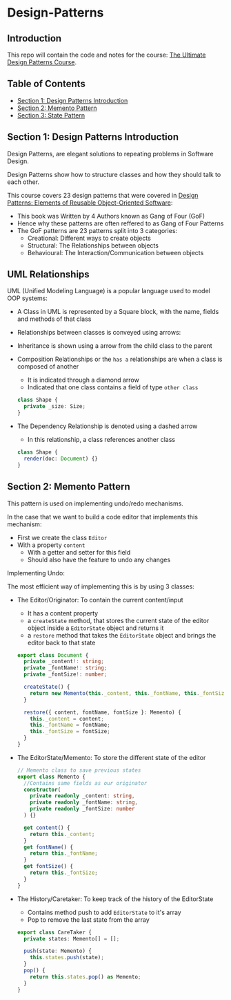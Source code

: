 # Design-Patterns

## Introduction

This repo will contain the code and notes for the course: [The Ultimate Design Patterns Course](https://codewithmosh.com/courses/759570/).

## Table of Contents

- [Section 1: Design Patterns Introduction](#section-1-design-patterns-introduction)
- [Section 2: Memento Pattern](#section-2-memento-pattern)
- [Section 3: State Pattern](#section-3-state-pattern)

## Section 1: Design Patterns Introduction

Design Patterns, are elegant solutions to repeating problems in Software Design.

Design Patterns show how to structure classes and how they should talk to each other.

This course covers 23 design patterns that were covered in [Design Patterns: Elements of Reusable Object-Oriented Software](https://en.wikipedia.org/wiki/Design_Patterns):

- This book was Written by 4 Authors known as Gang of Four (GoF)
- Hence why these patterns are often reffered to as Gang of Four Patterns
- The GoF patterns are 23 patterns split into 3 categories:
  - Creational: Different ways to create objects
  - Structural: The Relationships between objects
  - Behavioural: The Interaction/Communication between objects

## UML Relationships

UML (Unified Modeling Language) is a popular language used to model OOP systems:

- A Class in UML is represented by a Square block, with the name, fields and methods of that class
- Relationships between classes is conveyed using arrows:

- Inheritance is shown using a arrow from the child class to the parent
- Composition Relationships or the `has a` relationships are when a class is composed of another
  - It is indicated through a diamond arrow
  - Indicated that one class contains a field of type `other class`
  ```ts
  class Shape {
    private _size: Size;
  }
  ```
- The Dependency Relationship is denoted using a dashed arrow
  - In this relationship, a class references another class
  ```ts
  class Shape {
    render(doc: Document) {}
  }
  ```

## Section 2: Memento Pattern

This pattern is used on implementing undo/redo mechanisms.

In the case that we want to build a code editor that implements this mechanism:

- First we create the class `Editor`
- With a property `content`
  - With a getter and setter for this field
  - Should also have the feature to undo any changes

Implementing Undo:

The most efficient way of implementing this is by using 3 classes:

- The Editor/Originator: To contain the current content/input

  - It has a content property
  - a `createState` method, that stores the current state of the editor object inside a `EditorState` object and returns it
  - a `restore` method that takes the `EditorState` object and brings the editor back to that state

  ```ts
  export class Document {
    private _content!: string;
    private _fontName!: string;
    private _fontSize!: number;

    createState() {
      return new Memento(this._content, this._fontName, this._fontSize);
    }

    restore({ content, fontName, fontSize }: Memento) {
      this._content = content;
      this._fontName = fontName;
      this._fontSize = fontSize;
    }
  }
  ```

- The EditorState/Memento: To store the different state of the editor

  ```ts
  // Memento class to save previous states
  export class Memento {
    //Contains same fields as our originator
    constructor(
      private readonly _content: string,
      private readonly _fontName: string,
      private readonly _fontSize: number
    ) {}

    get content() {
      return this._content;
    }
    get fontName() {
      return this._fontName;
    }
    get fontSize() {
      return this._fontSize;
    }
  }
  ```

- The History/Caretaker: To keep track of the history of the EditorState

  - Contains method push to add `EditorState` to it's array
  - Pop to remove the last state from the array

  ```ts
  export class CareTaker {
    private states: Memento[] = [];

    push(state: Memento) {
      this.states.push(state);
    }
    pop() {
      return this.states.pop() as Memento;
    }
  }
  ```
